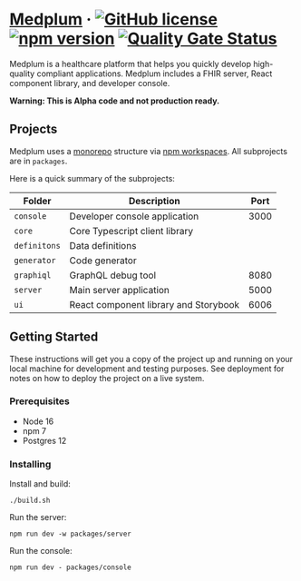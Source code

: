 # [Medplum](https://www.medplum.com) &middot; [![GitHub license](https://img.shields.io/badge/license-Apache-blue.svg)](https://github.com/medplum/medplum/blob/main/LICENSE.txt) [![npm version](https://img.shields.io/npm/v/medplum.svg?color=blue)](https://www.npmjs.com/package/medplum) [![Quality Gate Status](https://sonarcloud.io/api/project_badges/measure?project=medplum_medplum&metric=alert_status&token=207c95a43e7519809d6d336d8cc7837d3e057acf)](https://sonarcloud.io/dashboard?id=medplum_medplum)

Medplum is a healthcare platform that helps you quickly develop high-quality compliant applications.  Medplum includes a FHIR server, React component library, and developer console.

**Warning: This is Alpha code and not production ready.**

## Projects

Medplum uses a [monorepo](https://en.wikipedia.org/wiki/Monorepo) structure via [npm workspaces](https://docs.npmjs.com/cli/v7/using-npm/workspaces).  All subprojects are in `packages`.

Here is a quick summary of the subprojects:

| Folder        | Description                            | Port  |
| ------------- | -------------------------------------- | ----- |
| `console`     | Developer console application          | 3000  |
| `core`        | Core Typescript client library         |       |
| `definitons`  | Data definitions                       |       |
| `generator`   | Code generator                         |       |
| `graphiql`    | GraphQL debug tool                     | 8080  |
| `server`      | Main server application                | 5000  |
| `ui`          | React component library and Storybook  | 6006  |

## Getting Started

These instructions will get you a copy of the project up and running on your local machine for development and testing purposes. See deployment for notes on how to deploy the project on a live system.

### Prerequisites

* Node 16
* npm 7
* Postgres 12

### Installing

Install and build:

```
./build.sh
```

Run the server:

```
npm run dev -w packages/server
```

Run the console:

```
npm run dev - packages/console
```
